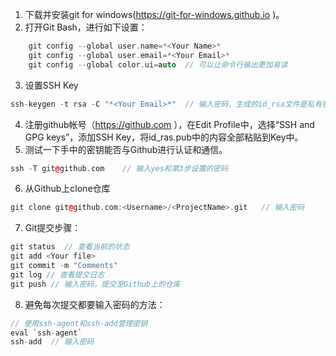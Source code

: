 1. 下载并安装git for windows(https://git-for-windows.github.io )。
2. 打开Git Bash，进行如下设置：
```cpp
	git config --global user.name=*<Your Name>*
	git config --global user.email=*<Your Email>*
	git config --global color.ui=auto  // 可以让命令行输出更加易读
```
3. 设置SSH Key
```cpp
ssh-keygen -t rsa -C "*<Your Email>*"  // 输入密码，生成的id_rsa文件是私有密钥，id_rsa.pub是公开密钥
```
4. 注册github帐号（https://github.com ），在Edit Profile中，选择“SSH and GPG keys”，添加SSH Key，将id_ras.pub中的内容全部粘贴到Key中。
5. 测试一下手中的密钥能否与Github进行认证和通信。
```cpp
ssh -T git@github.com    // 输入yes和第3步设置的密码
```
6. 从Github上clone仓库
```cpp
git clone git@github.com:<Username>/<ProjectName>.git   // 输入密码
```
7. Git提交步骤：
```cpp
git status  // 查看当前的状态
git add <Your file>
git commit -m "Comments"
git log // 查看提交日志
git push // 输入密码，提交至Github上的仓库
```
8. 避免每次提交都要输入密码的方法：
```cpp
// 使用ssh-agent和ssh-add管理密钥
eval `ssh-agent`
ssh-add  // 输入密码
```
